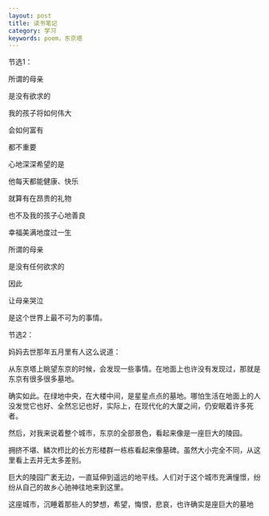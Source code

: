 ```yaml
---
layout: post
title: 读书笔记
category: 学习
keywords: poem，东京塔
---
```


节选1：

所谓的母亲

是没有欲求的

我的孩子将如何伟大

会如何富有

都不重要

心地深深希望的是

他每天都能健康、快乐

就算有在昂贵的礼物

也不及我的孩子心地善良

幸福美满地度过一生

所谓的母亲

是没有任何欲求的

因此

让母亲哭泣

是这个世界上最不可为的事情。

 

节选2：

妈妈去世那年五月里有人这么说道：

从东京塔上眺望东京的时候，会发现一些事情。在地面上也许没有发现过，那就是东京有很多很多墓地。

确实如此。在绿地中央，在大楼中间，是星星点点的墓地。哪怕生活在地面上的人没发觉它也好、全然忘记也好，实际上，在现代化的大厦之间，仍安眠着许多死者。

然后，对我来说着整个城市，东京的全部景色，看起来像是一座巨大的陵园。

拥挤不堪、鳞次栉比的长方形楼群一栋栋看起来像墓碑。虽然大小完全不同，从这里看上去并无太多差别。

巨大的陵园广袤无边，一直延伸到遥远的地平线。人们对于这个城市充满憧憬，纷纷从自己的故乡心驰神往地来到这里。

这座城市，沉睡着那些人的梦想，希望，悔恨，悲哀，也许确实是座巨大的墓地
	





